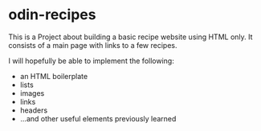 # odin-recipes

This is a Project about building a basic recipe website using HTML only.
It consists of a main page with links to a few recipes. 

I will hopefully be able to implement the following:
- an HTML boilerplate
- lists
- images
- links
- headers
- ...and other useful elements previously learned
